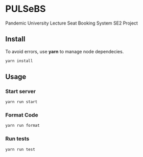 # PULSeBS

Pandemic University Lecture Seat Booking System SE2 Project

## Install

To avoid errors, use **yarn** to manage node dependecies.

```sh
yarn install
```

## Usage

### Start server

```sh
yarn run start
```

### Format Code

```sh
yarn run format
```

### Run tests

```sh
yarn run test
```
